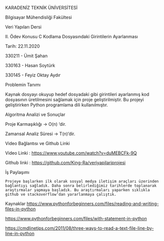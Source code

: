 KARADENİZ TEKNİK ÜNİVERSİTESİ

Bilgisayar Mühendisliği Fakültesi

Veri Yapıları Dersi

II. Ödev Konusu
C Kodlama Dosyasındaki Girintilerin Ayarlanması

Tarih: 22.11.2020 

330211 - Ümit Şahan

330163 - Hasan Soytürk

330145 - Feyiz Oktay Aydır

Problemin Tanımı

Kaynak dosyayı okuyup hedef dosyadaki gibi girintileri ayarlanmış kod dosyasının üretilmesini sağlamak için proje geliştirilmiştir. Bu projeyi geliştirirken Python programlama dili kullanılmıştır.

Algoritma Analizi ve Sonuçlar

Proje Karmaşıklığı -> O(n) ‘dir.

Zamansal Analiz Süresi -> T(n)’dir.


Video Bağlantısı ve Github Linki

Video Linki : https://www.youtube.com/watch?v=duMEBCFk-9Q

Github linki : https://github.com/King-Ra/veriyapilariprojesi

İş Paylaşımı

	Projeye başlarken ilk olarak sosyal medya iletişim araçları üzerinden bağlantıyı sağladık. Daha sonra belirlediğimiz tarihlerde toplanarak araştırmalar yapmaya başladık. Bu araştırmaları yaparken sıklıkla github ve stackoverflow’dan yararlanmaya çalıştık.

Kaynaklar
https://www.pythonforbeginners.com/files/reading-and-writing-files-in-python

https://www.pythonforbeginners.com/files/with-statement-in-python

https://cmdlinetips.com/2011/08/three-ways-to-read-a-text-file-line-by-line-in-python

